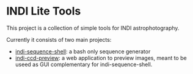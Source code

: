 # INDI Lite Tools

This project is a collection of simple tools for INDI astrophotography.

Currently it consists of two main projects:

 - [indi-sequence-shell](indi-sequence-shell/): a bash only sequence generator
 - [indi-ccd-preview](indi-ccd-preview/): a web application to preview images, meant to be useed as GUI complementary for indi-sequence-shell.
